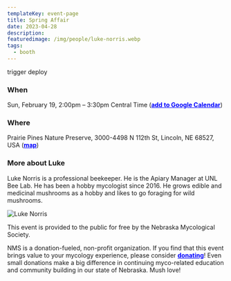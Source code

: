 ```yaml
---
templateKey: event-page
title: Spring Affair
date: 2023-04-28
description: 
featuredimage: /img/people/luke-norris.webp
tags:
  - booth
---
```


trigger deploy
### When
Sun, February 19, 2:00pm – 3:30pm Central Time (<a style="color:blue; font-weight:bold" target="_blank" href="https://calendar.google.com/calendar/r/eventedit?text=How+to+Grow+Edible+Mushrooms+Workshop+with+Luke+Norris&dates=20230219T140000%2F20230219T153000&details=%3Cb%3EHow+to+Grow+Edible+Mushrooms+Workshop+with+Luke+Norris%3C%2Fb%3E%3Cbr+%2F%3E%3Cbr+%2F%3E%3Cb%3EAbout+the+event%3A%3C%2Fb%3E%3Cbr+%2F%3EParticipants+will+learn%3Cspan%3E%C2%A0how+to+pasteurize+straw+and+use+the+vinegar+tek+method+with+hardwood+fuel+pellets+to+grow+oysters+and+lion%27s+mane+mushrooms.+Please+bring+something+to+take+notes+on.+This+event+will+be+indoors.%3C%2Fspan%3E%3Cbr+%2F%3E%3Cbr+%2F%3E%3Cspan%3E%3Cb%3EMore+about+Luke%3A%3C%2Fb%3E%3C%2Fspan%3E%3Cbr+%2F%3ELuke+Norris+is+a+professional+beekeeper.+He+is+the+Apiary+Manager+at+UNL+Bee+Lab.+He+has+been+a+hobby+mycologist+since+2016.+He+grows+edible+and+medicinal+mushrooms+as+a+hobby+and+likes+to+go+foraging+for+wild+mushrooms.%3Cspan%3E%3Cbr+%2F%3E%3C%2Fspan%3E%3Cbr+%2F%3E%3Cbr+%2F%3E%3Cb%3EAbout+the+Nebraska+Mycological+Society%3A%3C%2Fb%3E%3Cbr+%2F%3EThis+event+is+provided+to+the+public+for+free+by+the+Nebraska+Mycological+Society.%C2%A0%3Cbr+%2F%3E%3Cbr+%2F%3ENMS+is+a+donation-fueled%2C+non-profit+organization.+If+you+find+that+this+event+brings+value+to+your+mycology+experience%2C+please+consider+%3Ca+href%3D%22https%3A%2F%2Fwww.paypal.com%2Fdonate%3Fhosted_button_id%3DHPX3GSKB5VEXL%22%3Edonating%3C%2Fa%3E%21+Even+small+donations+make+a+big+difference+in+continuing+myco-related+education+and+community+building+in+our+state+of+Nebraska.+Mush+love%21%C2%A0%3Cbr+%2F%3E&location=Prairie+Pines+Nature+Preserve%2C+3000-4498+N+112th+St%2C+Lincoln%2C+NE+68527%2C+USA">add to Google Calendar</a>)

### Where
Prairie Pines Nature Preserve, 3000-4498 N 112th St, Lincoln, NE 68527, USA (<a style="color:blue; font-weight:bold" target="_blank" href="https://maps.google.com/maps?hl=en&q=Prairie%20Pines%20Nature%20Preserve%2C%203000-4498%20N%20112th%20St%2C%20Lincoln%2C%20NE%2068527%2C%20USA">map</a>)

### More about Luke
Luke Norris is a professional beekeeper. He is the Apiary Manager at UNL Bee Lab. He has been a hobby mycologist since 2016. He grows edible and medicinal mushrooms as a hobby and likes to go foraging for wild mushrooms.

![Luke Norris](/img/people/luke-norris.webp "Luke Norris")

This event is provided to the public for free by the Nebraska Mycological Society. 

NMS is a donation-fueled, non-profit organization. If you find that this event brings value to your mycology experience, please consider <a style="color:blue; font-weight:bold" target="_blank" href="https://www.google.com/url?q=https://www.paypal.com/donate?hosted_button_id%3DHPX3GSKB5VEXL&sa=D&source=calendar&usd=2&usg=AOvVaw188IGgDwIyAVu7LK0pEVbI">donating</a>! Even small donations make a big difference in continuing myco-related education and community building in our state of Nebraska. Mush love! 